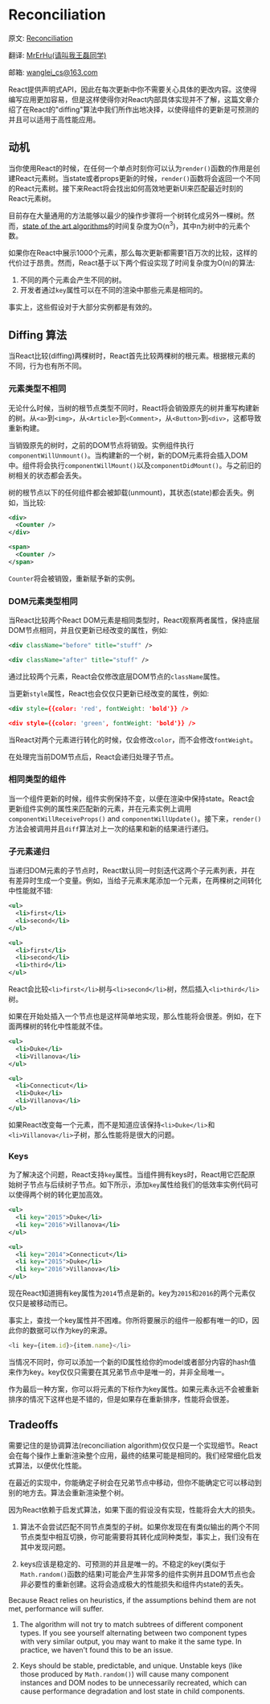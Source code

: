 # Reconciliation

原文: [Reconciliation](https://facebook.github.io/react/docs/reconciliation.html)

翻译: [MrErHu(请叫我王磊同学)](https://github.com/MrErHu)

邮箱: [wanglei_cs@163.com](mailto:wanglei_cs@163.com)

React提供声明式API，因此在每次更新中你不需要关心具体的更改内容。这使得编写应用更加容易，但是这样使得你对React内部具体实现并不了解，这篇文章介绍了在React的"diffing"算法中我们所作出地决择，以使得组件的更新是可预测的并且可以适用于高性能应用。

## 动机

当你使用React的时候，在任何一个单点时刻你可以认为`render()`函数的作用是创建React元素树。当state或者props更新的时候，`render()`函数将会返回一个不同的React元素树。接下来React将会找出如何高效地更新UI来匹配最近时刻的React元素树。

目前存在大量通用的方法能够以最少的操作步骤将一个树转化成另外一棵树。然而，[state of the art algorithms](http://grfia.dlsi.ua.es/ml/algorithms/references/editsurvey_bille.pdf)的时间复杂度为O(n<sup>3</sup>)，其中n为树中的元素个数。

如果你在React中展示1000个元素，那么每次更新都需要1百万次的比较，这样的代价过于昂贵。然而，React基于以下两个假设实现了时间复杂度为O(n)的算法:

1. 不同的两个元素会产生不同的树。
2. 开发者通过`key`属性可以在不同的渲染中那些元素是相同的。

事实上，这些假设对于大部分实例都是有效的。

## Diffing 算法

当React比较(diffing)两棵树时，React首先比较两棵树的根元素。根据根元素的不同，行为也有所不同。

### 元素类型不相同

无论什么时候，当树的根节点类型不同时，React将会销毁原先的树并重写构建新的树。从`<a>`到`<img>`，从`<Article>`到`<Comment>`，从`<Button>`到`<div>`，这都导致重新构建。

当销毁原先的树时，之前的DOM节点将销毁。实例组件执行`componentWillUnmount()`。当构建新的一个树，新的DOM元素将会插入DOM中。组件将会执行`componentWillMount()`以及`componentDidMount()`。与之前旧的树相关的状态都会丢失。

树的根节点以下的任何组件都会被卸载(unmount)，其状态(state)都会丢失。例如，当比较:

```xml
<div>
  <Counter />
</div>

<span>
  <Counter />
</span>
```

`Counter`将会被销毁，重新赋予新的实例。

### DOM元素类型相同

当React比较两个React DOM元素是相同类型时，React观察两者属性，保持底层DOM节点相同，并且仅更新已经改变的属性，例如:

```xml
<div className="before" title="stuff" />

<div className="after" title="stuff" />
```

通过比较两个元素，React会仅修改底层DOM节点的`className`属性。

当更新`style`属性，React也会仅仅只更新已经改变的属性，例如:

```xml
<div style={{color: 'red', fontWeight: 'bold'}} />

<div style={{color: 'green', fontWeight: 'bold'}} />
```

当React对两个元素进行转化的时候，仅会修改`color`，而不会修改`fontWeight`。

在处理完当前DOM节点后，React会递归处理子节点。

### 相同类型的组件

当一个组件更新的时候，组件实例保持不变，以便在渲染中保持state。React会更新组件实例的属性来匹配新的元素，并在元素实例上调用`componentWillReceiveProps()` and `componentWillUpdate()`。接下来，`render()`方法会被调用并且`diff`算法对上一次的结果和新的结果进行递归。

### 子元素递归

当递归DOM元素的子节点时，React默认同一时刻迭代这两个子元素列表，并在有差异时生成一个变量。例如，当给子元素末尾添加一个元素，在两棵树之间转化中性能就不错:

```xml
<ul>
  <li>first</li>
  <li>second</li>
</ul>

<ul>
  <li>first</li>
  <li>second</li>
  <li>third</li>
</ul>
```

React会比较`<li>first</li>`树与`<li>second</li>`树，然后插入`<li>third</li>`树。

如果在开始处插入一个节点也是这样简单地实现，那么性能将会很差。例如，在下面两棵树的转化中性能就不佳。

```xml
<ul>
  <li>Duke</li>
  <li>Villanova</li>
</ul>

<ul>
  <li>Connecticut</li>
  <li>Duke</li>
  <li>Villanova</li>
</ul>
```

如果React改变每一个元素，而不是知道应该保持`<li>Duke</li>`和`<li>Villanova</li>`子树，那么性能将是很大的问题。

### Keys

为了解决这个问题，React支持`key`属性。当组件拥有keys时，React用它匹配原始树子节点与后续树子节点。如下所示，添加`key`属性给我们的低效率实例代码可以使得两个树的转化更加高效。

```xml
<ul>
  <li key="2015">Duke</li>
  <li key="2016">Villanova</li>
</ul>

<ul>
  <li key="2014">Connecticut</li>
  <li key="2015">Duke</li>
  <li key="2016">Villanova</li>
</ul>
```
现在React知道拥有key属性为`2014`节点是新的。key为`2015`和`2016`的两个元素仅仅只是被移动而已。

事实上，查找一个key属性并不困难。你所将要展示的组件一般都有唯一的ID，因此你的数据可以作为key的来源。

```js
<li key={item.id}>{item.name}</li>
```
当情况不同时，你可以添加一个新的ID属性给你的model或者部分内容的hash值来作为key。key仅仅只需要在其兄弟节点中是唯一的，并非全局唯一。

作为最后一种方案，你可以将元素的下标作为key属性。如果元素永远不会被重新排序的情况下这样也是不错的，但是如果存在重新排序，性能将会很差。

## Tradeoffs

需要记住的是协调算法(reconciliation algorithm)仅仅只是一个实现细节。React会在每个操作上重新渲染整个应用，最终的结果可能是相同的。我们经常细化启发式算法，以便优化性能。

在最近的实现中，你能确定子树会在兄弟节点中移动，但你不能确定它可以移动到别的地方去。算法会重新渲染整个树。

因为React依赖于启发式算法，如果下面的假设没有实现，性能将会大大的损失。

1. 算法不会尝试匹配不同节点类型的子树。如果你发现在有类似输出的两个不同节点类型中相互切换，你可能需要将其转化成同种类型，事实上，我们没有在其中发现问题。

2. keys应该是稳定的、可预测的并且是唯一的。不稳定的key(类似于`Math.random()`函数的结果)可能会产生非常多的组件实例并且DOM节点也会非必要性的重新创建。这将会造成极大的性能损失和组件内state的丢失。

Because React relies on heuristics, if the assumptions behind them are not met, performance will suffer.

1. The algorithm will not try to match subtrees of different component types.
If you see yourself alternating between two component types with very similar output,
you may want to make it the same type. In practice, we haven't found this to be an issue.

2. Keys should be stable, predictable, and unique. Unstable keys (like those produced by `Math.random()`) will cause many component instances and DOM nodes to be unnecessarily recreated, which can cause performance degradation and lost state in child components.
